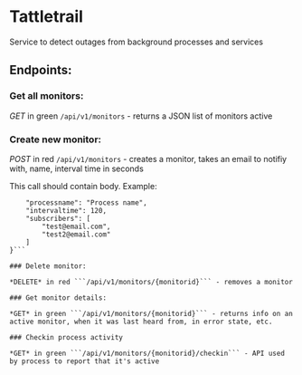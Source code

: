 # Tattletrail
Service to detect outages from background processes and services


## Endpoints:

### Get all monitors:
*GET* in green ```/api/v1/monitors``` - returns a JSON list of monitors active

### Create new monitor:

*POST* in red ```/api/v1/monitors```  - creates a monitor, takes an email to notifiy with, name, interval time in seconds

This call should contain body. Example:

```{
    "processname": "Process name",
    "intervaltime": 120,
    "subscribers": [
        "test@email.com",
        "test2@email.com"
    ]
}```

### Delete monitor:

*DELETE* in red ```/api/v1/monitors/{monitorid}``` - removes a monitor

### Get monitor details:

*GET* in green ```/api/v1/monitors/{monitorid}``` - returns info on an active monitor, when it was last heard from, in error state, etc.

### Checkin process activity

*GET* in green ```/api/v1/monitors/{monitorid}/checkin``` - API used by process to report that it's active
